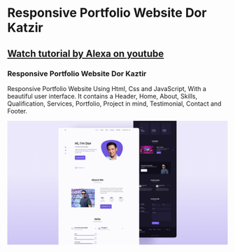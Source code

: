 # Responsive Portfolio Website Dor Katzir
## [Watch tutorial by Alexa on youtube](https://youtu.be/27JtRAI3QO8)
### Responsive Portfolio Website Dor Kaztir
Responsive Portfolio Website Using Html, Css and JavaScript, With a beautiful user interface. It contains a Header, Home, About, Skills, Qualification, Services, Portfolio, Project in mind, Testimonial, Contact and Footer.

![Resume cv](/preview.png)
